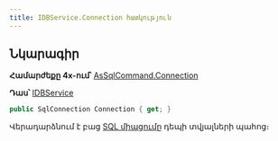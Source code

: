 ```yaml
---
title: IDBService.Connection հատկություն
---
```


## Նկարագիր

**Համարժեքը 4x-ում՝** [AsSqlCommand.Connection](https://armsoft.github.io/as4x-docs/HTM/ProgrGuide/Functions/AsSqlCommand/Connection.html)

**Դաս՝** [IDBService](../IDBService.md)

```c#
public SqlConnection Connection { get; }
```

Վերադարձնում է բաց [SQL միացումը](https://learn.microsoft.com/en-us/dotnet/api/microsoft.data.sqlclient.sqlconnection) դեպի տվյալների պահոց։
